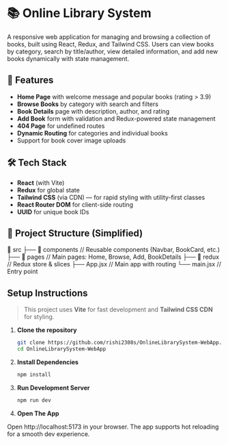 # 📚 Online Library System

A responsive web application for managing and browsing a collection of books, built using React, Redux, and Tailwind CSS. Users can view books by category, search by title/author, view detailed information, and add new books dynamically with state management.

## 🚀 Features

- **Home Page** with welcome message and popular books (rating > 3.9)
- **Browse Books** by category with search and filters
- **Book Details** page with description, author, and rating
- **Add Book** form with validation and Redux-powered state management
- **404 Page** for undefined routes
- **Dynamic Routing** for categories and individual books
- Support for book cover image uploads

## 🛠️ Tech Stack

- **React** (with Vite)
- **Redux** for global state
- **Tailwind CSS** (via CDN) — for rapid styling with utility-first classes
- **React Router DOM** for client-side routing
- **UUID** for unique book IDs

## 📂 Project Structure (Simplified)

📁 src
├── 📁 components // Reusable components (Navbar, BookCard, etc.)
├── 📁 pages // Main pages: Home, Browse, Add, BookDetails
├── 📁 redux // Redux store & slices
├── App.jsx // Main app with routing
└── main.jsx // Entry point


## Setup Instructions

> This project uses **Vite** for fast development and **Tailwind CSS CDN** for styling.

1. **Clone the repository**

    ```bash
    git clone https://github.com/rishi2308s/OnlineLibrarySystem-WebApp.git
    cd OnlineLibrarySystem-WebApp

2. **Install Dependencies**

    ```bash
    npm install

3. **Run Development Server**

   ```bash
   npm run dev

4. **Open The App**

Open http://localhost:5173 in your browser.
The app supports hot reloading for a smooth dev experience.


